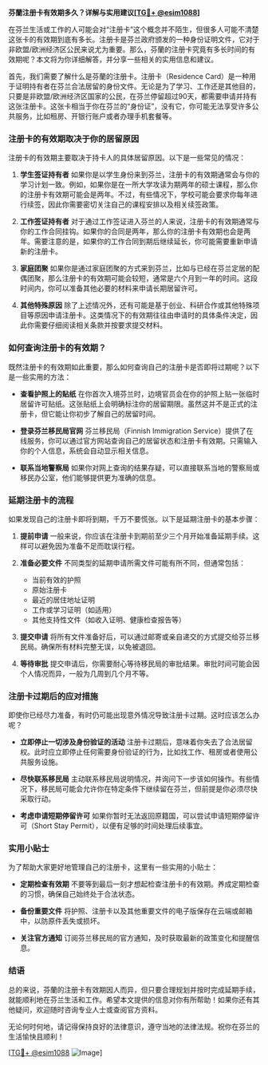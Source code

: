 **芬蘭注册卡有效期多久？详解与实用建议[[TG💪+ @esim1088](https://t.me/s/esim1088)]**

在芬兰生活或工作的人可能会对“注册卡”这个概念并不陌生，但很多人可能不清楚这张卡的有效期到底有多长。注册卡是芬兰政府颁发的一种身份证明文件，它对于非欧盟/欧洲经济区公民来说尤为重要。那么，芬蘭的注册卡究竟有多长时间的有效期呢？本文将为你详细解答，并分享一些相关的实用信息和建议。

首先，我们需要了解什么是芬蘭的注册卡。注册卡（Residence Card）是一种用于证明持有者在芬兰合法居留的身份文件。无论是为了学习、工作还是其他目的，只要是非欧盟/欧洲经济区国家的公民，在芬兰停留超过90天，都需要申请并持有这张注册卡。这张卡相当于你在芬兰的“身份证”，没有它，你可能无法享受许多公共服务，比如租房、开银行账户或者办理手机套餐等。

### 注册卡的有效期取决于你的居留原因

注册卡的有效期主要取决于持卡人的具体居留原因。以下是一些常见的情况：

1. **学生签证持有者**
   如果你是以学生身份来到芬兰，注册卡的有效期通常会与你的学习计划一致。例如，如果你是在一所大学攻读为期两年的硕士课程，那么你的注册卡有效期可能会是两年。不过，有些情况下，学校可能会要求你每年进行续签，因此你需要密切关注自己的课程安排以及相关续签政策。

2. **工作签证持有者**
   对于通过工作签证进入芬兰的人来说，注册卡的有效期通常与你的工作合同挂钩。如果你的合同是两年，那么你的注册卡有效期也会是两年。需要注意的是，如果你的工作合同到期后继续延长，你可能需要重新申请新的注册卡。

3. **家庭团聚**
   如果你是通过家庭团聚的方式来到芬兰，比如与已经在芬兰定居的配偶团聚，那么注册卡的有效期可能会较短，通常是六个月到一年的时间。这段时间内，你可以准备其他必要的材料来申请长期居留许可。

4. **其他特殊原因**
   除了上述情况外，还有可能是基于创业、科研合作或其他特殊项目等原因申请注册卡。这类情况下的有效期往往由申请时的具体条件决定，因此你需要仔细阅读相关条款并按要求提交材料。

### 如何查询注册卡的有效期？

既然注册卡的有效期如此重要，那么如何查询自己的注册卡是否即将过期呢？以下是一些实用的方法：

- **查看护照上的贴纸**
  在你首次入境芬兰时，边境官员会在你的护照上贴一张临时居留许可贴纸。这张贴纸上会明确标注你的居留期限。虽然这并不是正式的注册卡，但它能让你初步了解自己的居留时间。

- **登录芬兰移民局官网**
  芬兰移民局（Finnish Immigration Service）提供了在线服务，你可以通过官方网站查询自己的居留状态和注册卡有效期。只需输入你的个人信息，系统会自动显示相关信息。

- **联系当地警察局**
  如果你对网上查询的结果存疑，可以直接联系当地的警察局或移民办公室，他们能够提供更为准确的信息。

### 延期注册卡的流程

如果发现自己的注册卡即将到期，千万不要慌张。以下是延期注册卡的基本步骤：

1. **提前申请**
   一般来说，你应该在注册卡到期前至少三个月开始准备延期手续。这样可以避免因为准备不足而耽误行程。

2. **准备必要文件**
   不同类型的延期申请所需文件可能有所不同，但通常包括：
   - 当前有效的护照
   - 原始注册卡
   - 最近的居住地址证明
   - 工作或学习证明（如适用）
   - 其他支持性文件（如收入证明、健康检查报告等）

3. **提交申请**
   将所有文件准备好后，可以通过邮寄或亲自递交的方式提交给芬兰移民局。确保所有材料完整无误，以免被退回。

4. **等待审批**
   提交申请后，你需要耐心等待移民局的审批结果。审批时间可能会因个人情况而异，一般为几周到几个月不等。

### 注册卡过期后的应对措施

即使你已经尽力准备，有时仍可能出现意外情况导致注册卡过期。这时应该怎么办呢？

- **立即停止一切涉及身份验证的活动**
  注册卡过期后，意味着你失去了合法居留权。此时应立即停止任何需要身份验证的行为，比如找工作、租房或者使用公共服务设施。

- **尽快联系移民局**
  主动联系移民局说明情况，并询问下一步该如何操作。有些情况下，移民局可能会允许你在特定条件下继续留在芬兰，但前提是你必须尽快采取行动。

- **考虑申请短期停留许可**
  如果你暂时无法返回原籍国，可以尝试申请短期停留许可（Short Stay Permit），以便有足够的时间处理后续事宜。

### 实用小贴士

为了帮助大家更好地管理自己的注册卡，这里有一些实用的小贴士：

- **定期检查有效期**
  不要等到最后一刻才想起检查注册卡的有效期。养成定期检查的习惯，确保自己始终处于合法状态。

- **备份重要文件**
  将护照、注册卡以及其他重要文件的电子版保存在云端或邮箱中，以防原件丢失或损坏。

- **关注官方通知**
  订阅芬兰移民局的官方通知，及时获取最新的政策变化和提醒信息。

### 结语

总的来说，芬蘭的注册卡有效期因人而异，但只要合理规划并按时完成延期手续，就能顺利地在芬兰生活和工作。希望本文提供的信息对你有所帮助！如果你还有其他疑问，欢迎随时咨询专业人士或查阅官方资料。

无论何时何地，请记得保持良好的法律意识，遵守当地的法律法规。祝你在芬兰的生活愉快且顺利！

[[TG💪+ @esim1088](https://t.me/s/esim1088) ![Image](https://i.postimg.cc/4NQfJmqS/Snipaste-2025-05-13-00-14-12.png)]